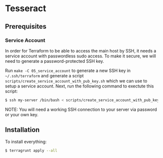 # Tesseract

## Prerequisites

### Service Account

In order for Terraform to be able to access the main host by SSH, it needs a service account with passwordless sudo access. To make it secure, we will need to generate a password-protected SSH key.

Run `make -C 05_service_account` to generate a new SSH key in `~/.ssh/terraform` and generate a script `scripts/create_service_account_with_pub_key.sh` which we can use to setup a service account. Next, run the following command to exectute this script:

```bash
$ ssh my-server /bin/bash < scripts/create_service_account_with_pub_key.sh
```

NOTE: You will need a working SSH connection to your server via password or your own key.

## Installation

To install everything:

```bash
$ terragrunt apply --all
```
